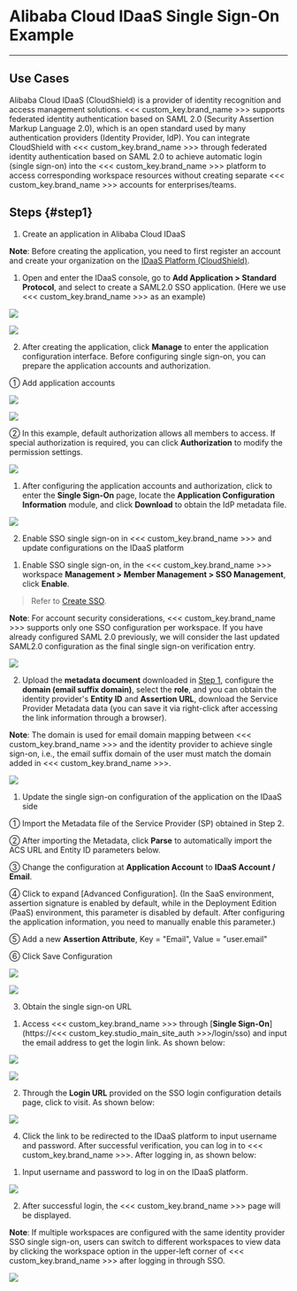 # Alibaba Cloud IDaaS Single Sign-On Example
---


## Use Cases

Alibaba Cloud IDaaS (CloudShield) is a provider of identity recognition and access management solutions. <<< custom_key.brand_name >>> supports federated identity authentication based on SAML 2.0 (Security Assertion Markup Language 2.0), which is an open standard used by many authentication providers (Identity Provider, IdP). You can integrate CloudShield with <<< custom_key.brand_name >>> through federated identity authentication based on SAML 2.0 to achieve automatic login (single sign-on) into the <<< custom_key.brand_name >>> platform to access corresponding workspace resources without creating separate <<< custom_key.brand_name >>> accounts for enterprises/teams.

## Steps {#step1}

1. Create an application in Alibaba Cloud IDaaS

**Note**: Before creating the application, you need to first register an account and create your organization on the [IDaaS Platform (CloudShield)](https://yundun.console.aliyun.com/).

1) Open and enter the IDaaS console, go to **Add Application > Standard Protocol**, and select to create a SAML2.0 SSO application. (Here we use <<< custom_key.brand_name >>> as an example)

![](../img/06_aliyun_01.png)

![](../img/06_aliyun_02.png)

2) After creating the application, click **Manage** to enter the application configuration interface. Before configuring single sign-on, you can prepare the application accounts and authorization.

① Add application accounts

![](../img/06_aliyun_03.png)

![](../img/06_aliyun_04.png)

② In this example, default authorization allows all members to access. If special authorization is required, you can click **Authorization** to modify the permission settings.

![](../img/06_aliyun_05.png)


1) After configuring the application accounts and authorization, click to enter the **Single Sign-On** page, locate the **Application Configuration Information** module, and click **Download** to obtain the IdP metadata file.

![](../img/06_aliyun_06.png)

2. Enable SSO single sign-on in <<< custom_key.brand_name >>> and update configurations on the IDaaS platform

1) Enable SSO single sign-on, in the <<< custom_key.brand_name >>> workspace **Management > Member Management > SSO Management**, click **Enable**.

> Refer to [Create SSO](../../management/sso/index.md).

**Note**: For account security considerations, <<< custom_key.brand_name >>> supports only one SSO configuration per workspace. If you have already configured SAML 2.0 previously, we will consider the last updated SAML2.0 configuration as the final single sign-on verification entry.

![](../img/1.sso_enable.png)

2) Upload the **metadata document** downloaded in [Step 1](#step1), configure the **domain (email suffix domain)**, select the **role**, and you can obtain the identity provider's **Entity ID** and **Assertion URL**, download the Service Provider Metadata data (you can save it via right-click after accessing the link information through a browser).

**Note**: The domain is used for email domain mapping between <<< custom_key.brand_name >>> and the identity provider to achieve single sign-on, i.e., the email suffix domain of the user must match the domain added in <<< custom_key.brand_name >>>.

![](../img/1.sso_enable_2.png)

1) Update the single sign-on configuration of the application on the IDaaS side

① Import the Metadata file of the Service Provider (SP) obtained in Step 2.

② After importing the Metadata, click **Parse** to automatically import the ACS URL and Entity ID parameters below.

③ Change the configuration at **Application Account** to **IDaaS Account / Email**.

④ Click to expand [Advanced Configuration]. (In the SaaS environment, assertion signature is enabled by default, while in the Deployment Edition (PaaS) environment, this parameter is disabled by default. After configuring the application information, you need to manually enable this parameter.)

⑤ Add a new **Assertion Attribute**, Key = "Email", Value = "user.email"

⑥ Click Save Configuration

![](../img/06_aliyun_09.png)

![](../img/06_aliyun_10.png)

3. Obtain the single sign-on URL

1) Access <<< custom_key.brand_name >>> through [**Single Sign-On**](https://<<< custom_key.studio_main_site_auth >>>/login/sso) and input the email address to get the login link. As shown below:

![](../img/06_aliyun_11.png)

![](../img/06_aliyun_12.png)

2) Through the **Login URL** provided on the SSO login configuration details page, click to visit. As shown below:

![](../img/06_aliyun_13.png)


4. Click the link to be redirected to the IDaaS platform to input username and password. After successful verification, you can log in to <<< custom_key.brand_name >>>. After logging in, as shown below:

1) Input username and password to log in on the IDaaS platform.

![](../img/06_aliyun_14.png)

2) After successful login, the <<< custom_key.brand_name >>> page will be displayed.

**Note**: If multiple workspaces are configured with the same identity provider SSO single sign-on, users can switch to different workspaces to view data by clicking the workspace option in the upper-left corner of <<< custom_key.brand_name >>> after logging in through SSO.

![](../img/06_aliyun_15.png)